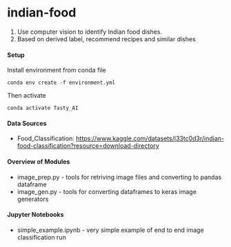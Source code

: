 # indian-food
1. Use computer vision to identify Indian food dishes.
2. Based on derived label, recommend recipes and similar dishes

#### Setup
Install environment from conda file
```
conda env create -f environment.yml
```

Then activate
```
conda activate Tasty_AI
```

#### Data Sources
* Food_Classification: https://www.kaggle.com/datasets/l33tc0d3r/indian-food-classification?resource=download-directory


#### Overview of Modules 
* image_prep.py - tools for retriving image files and converting to pandas dataframe
* image_gen.py - tools for converting dataframes to keras image generators

#### Jupyter Notebooks
* simple_example.ipynb - very simple example of end to end image classification run